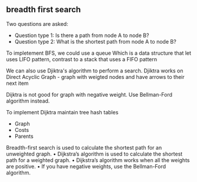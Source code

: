 ## breadth first search

Two questions are asked:

- Question type 1: Is there a path from node A to node B?
- Question type 2: What is the shortest path from node A to node B?

To impletement BFS, we could use a queue
Which is a data structure that let uses LIFO pattern, contrast to a stack that uses a FIFO pattern

We can also use Djiktra's algorithm to perform a search.
Djiktra works on Direct Acyclic Graph - graph with weigted nodes and have arrows to their next item

Dijktra is not good for graph with negative weight. Use Bellman-Ford algorithm instead.

To implement Dijktra maintain tree hash tables

- Graph
- Costs
- Parents

Breadth-first search is used to calculate the shortest path for an unweighted graph.
• Dijkstra’s algorithm is used to calculate the shortest path for a weighted graph.
• Dijkstra’s algorithm works when all the weights are positive.
• If you have negative weights, use the Bellman-Ford algorithm.